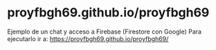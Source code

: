 # proyfbgh69.github.io/proyfbgh69
Ejemplo de un chat y acceso a Firebase (Firestore con Google)
Para ejecutarlo ir a: https://proyfbgh69.github.io/proyfbgh69/
